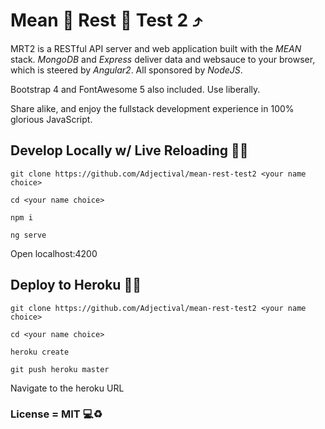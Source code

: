 # Mean :see_no_evil: Rest :apple: Test 2 :arrow_heading_up:

MRT2 is a RESTful API server and web application built with the *MEAN* stack. *MongoDB* and *Express* deliver data and websauce to your browser, which is steered by *Angular2*. All sponsored by *NodeJS*.

Bootstrap 4 and FontAwesome 5 also included. Use liberally.

Share alike, and enjoy the fullstack development experience in 100% glorious JavaScript.

## Develop Locally w/ Live Reloading :construction::wrench:
`git clone https://github.com/Adjectival/mean-rest-test2 <your name choice>`

`cd <your name choice>`

`npm i`

`ng serve`

Open localhost:4200

## Deploy to Heroku :rocket::purple_heart:
`git clone https://github.com/Adjectival/mean-rest-test2 <your name choice>`

`cd <your name choice>`

`heroku create`

`git push heroku master`

Navigate to the heroku URL


### License = MIT :computer::recycle:
